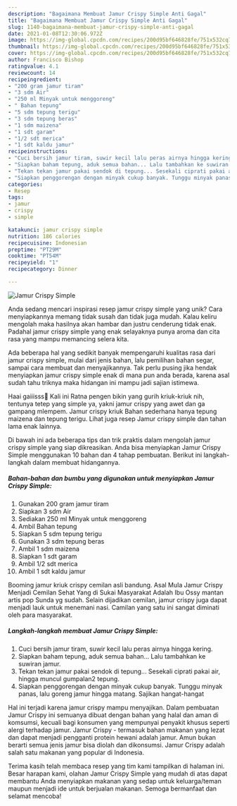 ```yaml
---
description: "Bagaimana Membuat Jamur Crispy Simple Anti Gagal"
title: "Bagaimana Membuat Jamur Crispy Simple Anti Gagal"
slug: 1140-bagaimana-membuat-jamur-crispy-simple-anti-gagal
date: 2021-01-08T12:30:06.972Z
image: https://img-global.cpcdn.com/recipes/200d95bf646828fe/751x532cq70/jamur-crispy-simple-foto-resep-utama.jpg
thumbnail: https://img-global.cpcdn.com/recipes/200d95bf646828fe/751x532cq70/jamur-crispy-simple-foto-resep-utama.jpg
cover: https://img-global.cpcdn.com/recipes/200d95bf646828fe/751x532cq70/jamur-crispy-simple-foto-resep-utama.jpg
author: Francisco Bishop
ratingvalue: 4.1
reviewcount: 14
recipeingredient:
- "200 gram jamur tiram"
- "3 sdm Air"
- "250 ml Minyak untuk menggoreng"
- " Bahan tepung"
- "5 sdm tepung terigu"
- "3 sdm tepung beras"
- "1 sdm maizena"
- "1 sdt garam"
- "1/2 sdt merica"
- "1 sdt kaldu jamur"
recipeinstructions:
- "Cuci bersih jamur tiram, suwir kecil lalu peras airnya hingga kering."
- "Siapkan baham tepung, aduk semua bahan... Lalu tambahkan ke suwiran jamur."
- "Tekan tekan jamur pakai sendok di tepung... Sesekali ciprati pakai air, hingga muncul gumpalan2 tepung."
- "Siapkan penggorengan dengan minyak cukup banyak. Tunggu minyak panas, lalu goreng jamur hingga matang. Sajikan hangat-hangat"
categories:
- Resep
tags:
- jamur
- crispy
- simple

katakunci: jamur crispy simple 
nutrition: 186 calories
recipecuisine: Indonesian
preptime: "PT29M"
cooktime: "PT54M"
recipeyield: "1"
recipecategory: Dinner

---
```



![Jamur Crispy Simple](https://img-global.cpcdn.com/recipes/200d95bf646828fe/751x532cq70/jamur-crispy-simple-foto-resep-utama.jpg)

Anda sedang mencari inspirasi resep jamur crispy simple yang unik? Cara menyiapkannya memang tidak susah dan tidak juga mudah. Kalau keliru mengolah maka hasilnya akan hambar dan justru cenderung tidak enak. Padahal jamur crispy simple yang enak selayaknya punya aroma dan cita rasa yang mampu memancing selera kita.

Ada beberapa hal yang sedikit banyak mempengaruhi kualitas rasa dari jamur crispy simple, mulai dari jenis bahan, lalu pemilihan bahan segar, sampai cara membuat dan menyajikannya. Tak perlu pusing jika hendak menyiapkan jamur crispy simple enak di mana pun anda berada, karena asal sudah tahu triknya maka hidangan ini mampu jadi sajian istimewa.

Haai gaiiisss🤗 Kali ini Ratna pengen bikin yang gurih kriuk-kriuk nih, tentunya tetep yang simple ya, yakni jamur crispy yang awet dan ga gampang mlempem. Jamur crispy kriuk Bahan sederhana hanya tepung maizena dan tepung terigu. Lihat juga resep Jamur crispy simple dan tahan lama enak lainnya.


Di bawah ini ada beberapa tips dan trik praktis dalam mengolah jamur crispy simple yang siap dikreasikan. Anda bisa menyiapkan Jamur Crispy Simple menggunakan 10 bahan dan 4 tahap pembuatan. Berikut ini langkah-langkah dalam membuat hidangannya.

<!--inarticleads1-->

##### Bahan-bahan dan bumbu yang digunakan untuk menyiapkan Jamur Crispy Simple:

1. Gunakan 200 gram jamur tiram
1. Siapkan 3 sdm Air
1. Sediakan 250 ml Minyak untuk menggoreng
1. Ambil  Bahan tepung
1. Siapkan 5 sdm tepung terigu
1. Gunakan 3 sdm tepung beras
1. Ambil 1 sdm maizena
1. Siapkan 1 sdt garam
1. Ambil 1/2 sdt merica
1. Ambil 1 sdt kaldu jamur


Booming jamur kriuk crispy cemilan asli bandung. Asal Mula Jamur Crispy Menjadi Cemilan Sehat Yang di Sukai Masyarakat Adalah Ibu Ossy mantan artis pop Sunda yg sudah. Selain dijadikan cemilan, jamur crispy juga dapat menjadi lauk untuk menemani nasi. Camilan yang satu ini sangat diminati oleh para masyarakat. 

<!--inarticleads2-->

##### Langkah-langkah membuat Jamur Crispy Simple:

1. Cuci bersih jamur tiram, suwir kecil lalu peras airnya hingga kering.
1. Siapkan baham tepung, aduk semua bahan... Lalu tambahkan ke suwiran jamur.
1. Tekan tekan jamur pakai sendok di tepung... Sesekali ciprati pakai air, hingga muncul gumpalan2 tepung.
1. Siapkan penggorengan dengan minyak cukup banyak. Tunggu minyak panas, lalu goreng jamur hingga matang. Sajikan hangat-hangat


Hal ini terjadi karena jamur crispy mampu menyajikan. Dalam pembuatan Jamur Crispy ini semuanya dibuat dengan bahan yang halal dan aman di komsumsi, kecuali bagi konsumen yang mempunyai penyakit khusus seperti alergi terhadap jamur. Jamur Crispy - termasuk bahan makanan yang lezat dan dapat menjadi pengganti protein hewani adalah jamur. Amun bukan berarti semua jenis jamur bisa diolah dan dikonsumsi. Jamur Crispy adalah salah satu makanan yang popular di Indonesia. 

Terima kasih telah membaca resep yang tim kami tampilkan di halaman ini. Besar harapan kami, olahan Jamur Crispy Simple yang mudah di atas dapat membantu Anda menyiapkan makanan yang sedap untuk keluarga/teman maupun menjadi ide untuk berjualan makanan. Semoga bermanfaat dan selamat mencoba!
